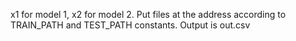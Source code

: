 x1 for model 1,
x2 for model 2.
Put files at the address according to TRAIN_PATH and TEST_PATH constants. Output is out.csv